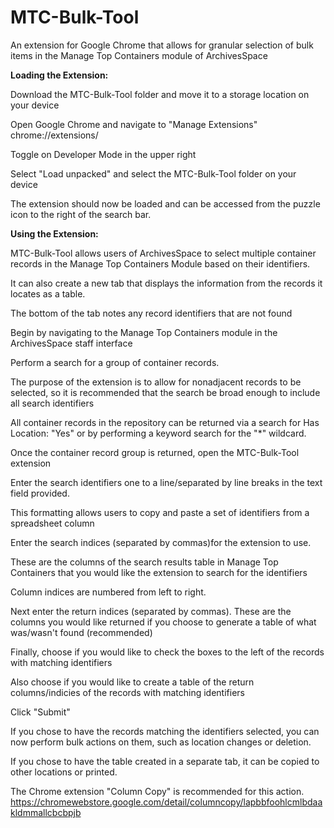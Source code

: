 # MTC-Bulk-Tool
An extension for Google Chrome that allows for granular selection of bulk items in the Manage Top Containers module of ArchivesSpace

**Loading the Extension:**

Download the MTC-Bulk-Tool folder and move it to a storage location on your device

Open Google Chrome and navigate to "Manage Extensions" chrome://extensions/

Toggle on Developer Mode in the upper right

Select "Load unpacked" and select the MTC-Bulk-Tool folder on your device

The extension should now be loaded and can be accessed from the puzzle icon to the right of the search bar.


**Using the Extension:**

MTC-Bulk-Tool allows users of ArchivesSpace to select multiple container records in the Manage Top Containers Module based on their identifiers.

It can also create a new tab that displays the information from the records it locates as a table.

The bottom of the tab notes any record identifiers that are not found

Begin by navigating to the Manage Top Containers module in the ArchivesSpace staff interface 

Perform a search for a group of container records. 

The purpose of the extension is to allow for nonadjacent records to be selected, so it is recommended that the search be broad enough to include all search identifiers

All container records in the repository can be returned via a search for Has Location: "Yes" or by performing a keyword search for the "*" wildcard.

Once the container record group is returned, open the MTC-Bulk-Tool extension

Enter the search identifiers one to a line/separated by line breaks in the text field provided.

This formatting allows users to copy and paste a set of identifiers from a spreadsheet column

Enter the search indices (separated by commas)for the extension to use.

These are the columns of the search results table in Manage Top Containers that you would like the extension to search for the identifiers

Column indices are numbered from left to right. 

Next enter the return indices (separated by commas). These are the columns you would like returned if you choose to generate a table of what was/wasn't found (recommended)

Finally, choose if you would like to check the boxes to the left of the records with matching identifiers

Also choose if you would like to create a table of the return columns/indicies of the records with matching identifiers

Click "Submit"

If you chose to have the records matching the identifiers selected, you can now perform bulk actions on them, such as location changes or deletion.

If you chose to have the table created in a separate tab, it can be copied to other locations or printed.

The Chrome extension "Column Copy" is recommended for this action. https://chromewebstore.google.com/detail/columncopy/lapbbfoohlcmlbdaakldmmallcbcbpjb

